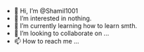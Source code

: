- 👋 Hi, I’m @Shamil1001
- 👀 I’m interested in nothing.
- 🌱 I’m currently learning how to learn smth.
- 💞️ I’m looking to collaborate on ...
- 📫 How to reach me ...

<!---
Shamil1001/Shamil1001 is a ✨ special ✨ repository because its `README.md` (this file) appears on your GitHub profile.
You can click the Preview link to take a look at your changes.
--->
